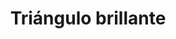 ---
title: Triángulo brillante
date: 
draft: false

# descripcion
description : Aro de plata pasante triángulo con cubic

materials: Plata 925

color: Plateado

dimensions: 0,7 cm

code: 01-03-0252

type: "Aros"

categories: []

# Images
# first image will be shown in the product page
images:
  # - image: "images/path_to_image"
  # La ubicacion de las imagenes es imagenes/Aros/Aros.Microcubic/01-03-0252-triangulo-brillante
  - image: "./images/aros/microcubic/01-03-0252-triangulo-brillante_a.jpeg"
  - image: "./images/aros/microcubic/01-03-0252-triangulo-brillante_b.jpeg"
---